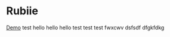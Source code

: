 # Rubiie
[Demo](http://rubiie.yawe.me/)
test
hello
hello
hello
test
test
test
fwxcwv
dsfsdf
dfgkfdkg

